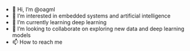 - 👋 Hi, I’m @oagml
- 👀 I’m interested in embedded systems and artificial intelligence
- 🌱 I’m currently learning deep learning
- 💞️ I’m looking to collaborate on exploring new data and deep learning models
- 📫 How to reach me

<!---
oagml/oagml is a ✨ special ✨ repository because its `README.md` (this file) appears on your GitHub profile.
You can click the Preview link to take a look at your changes.
--->
